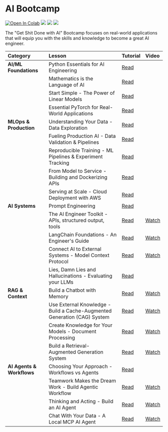 # AI Bootcamp

[![Open In Colab](https://colab.research.google.com/assets/colab-badge.svg)](https://colab.research.google.com/github/curiousily/AI-Bootcamp/)
[![](https://dcbadge.vercel.app/api/server/UaNPxVD6tv?style=flat)](https://discord.gg/UaNPxVD6tv)
[![](https://img.shields.io/youtube/channel/subscribers/UCoW_WzQNJVAjxo4osNAxd_g?label=Watch%20on%20YouTube)](https://bit.ly/venelin-subscribe)
[![](https://img.shields.io/github/license/curiousily/AI-Bootcamp)](https://github.com/curiousily/AI-Bootcamp/blob/master/LICENSE)

The "Get Shit Done with AI" Bootcamp focuses on real-world applications that will equip you with the skills and knowledge to become a great AI engineer.

| Category | Lesson | Tutorial | Video |
| :--- | :--- | :--- | :--- |
| **AI/ML Foundations** | Python Essentials for AI Engineering | [Read](https://www.mlexpert.io/academy/v1/foundations/python-essentials) | |
| | Mathematics is the Language of AI | [Read](https://www.mlexpert.io/academy/v1/foundations/mathematics-for-ai) | |
| | Start Simple - The Power of Linear Models | [Read](https://www.mlexpert.io/academy/v1/foundations/linear-models) | |
| | Essential PyTorch for Real-World Applications | [Read](https://www.mlexpert.io/academy/v1/foundations/real-world-pytorch) | |
| **MLOps & Production** | Understanding Your Data - Data Exploration | [Read](https://www.mlexpert.io/academy/v1/ml-in-production/data-exploration) | |
| | Fueling Production AI - Data Validation & Pipelines | [Read](https://www.mlexpert.io/academy/v1/ml-in-production/data-validation-and-processing) | |
| | Reproducible Training - ML Pipelines & Experiment Tracking | [Read](https://www.mlexpert.io/academy/v1/ml-in-production/machine-learning-pipelines) | |
| | From Model to Service - Building and Dockerizing APIs | [Read](https://www.mlexpert.io/academy/v1/ml-in-production/model-to-container) | |
| | Serving at Scale - Cloud Deployment with AWS | [Read](https://www.mlexpert.io/academy/v1/ml-in-production/cloud-deployment) | |
| **AI Systems** | Prompt Engineering | [Read](https://www.mlexpert.io/academy/v1/ai-systems-engineering/prompt-engineering) | |
| | The AI Engineer Toolkit - APIs, structured output, tools | [Read](https://www.mlexpert.io/academy/v1/ai-systems-engineering/ai-engineer-toolkit) | [Watch](https://www.youtube.com/watch?v=10Pixhd9f9k) |
| | LangChain Foundations - An Engineer's Guide | [Read](https://www.mlexpert.io/academy/v1/ai-systems-engineering/langchain-foundations) | [Watch](https://www.youtube.com/watch?v=W8XKeV94xhk) |
| | Connect AI to External Systems - Model Context Protocol | [Read](https://www.mlexpert.io/academy/v1/ai-systems-engineering/model-context-protocol) | [Watch](https://www.youtube.com/watch?v=aiH79Q-LGjY) |
| | Lies, Damn Lies and Hallucinations - Evaluating your LLMs | [Read](https://www.mlexpert.io/academy/v1/ai-systems-engineering/llm-evaluation) | |
| **RAG & Context** | Build a Chatbot with Memory | [Read](https://www.mlexpert.io/academy/v1/context-engineering/build-chatbot) | [Watch](https://www.youtube.com/watch?v=XdbIv7AE3VA) |
| | Use External Knowledge - Build a Cache-Augmented Generation (CAG) System | [Read](https://www.mlexpert.io/academy/v1/context-engineering/cache-augmented-generation) | [Watch](https://www.youtube.com/watch?v=r6-3y7g8bw4) |
| | Create Knowledge for Your Models - Document Processing | [Read](https://www.mlexpert.io/academy/v1/context-engineering/document-processing-for-ai) | [Watch](https://www.youtube.com/watch?v=B5XD-qpL0FU) |
| | Build a Retrieval-Augmented Generation System | [Read](https://www.mlexpert.io/academy/v1/context-engineering/rag-pipelines) | [Watch](https://www.youtube.com/watch?v=Fyry6WO9nlc) |
| **AI Agents & Workflows** | Choosing Your Approach - Workflows vs Agents | [Read](https://www.mlexpert.io/academy/v1/ai-agents/agents-and-workflows) | |
| | Teamwork Makes the Dream Work - Build Agentic Workflow | [Read](https://www.mlexpert.io/academy/v1/ai-agents/build-agentic-workflow) | [Watch](https://www.youtube.com/watch?v=dVf1z2BDVtI) |
| | Thinking and Acting - Build an AI Agent | [Read](https://www.mlexpert.io/academy/v1/ai-agents/build-ai-agent) | [Watch](https://www.youtube.com/watch?v=ay_sYadoxgk) |
| | Chat With Your Data - A Local MCP AI Agent | [Read](https://www.mlexpert.io/academy/v1/ai-agents/build-mcp-agent) | [Watch](https://www.youtube.com/watch?v=ZkMlWwgiFGw) |
